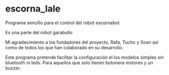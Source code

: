 # escorna_lale
Programa sencillo para el control del robot escornabot

Es una parte del robot garabullo

Mi agradecimiento a los fundadores del proyecto, Rafa, Tucho y Xoan así como de todos los que han colaborado en su desarrollo.

Este programa pretende facilitar la configuración el los modelos simples sin bluetooth ni leds.
Para aquellos que solo tienen botonera motores y un buzzer.
